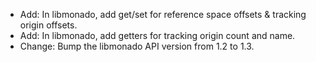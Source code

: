 - Add: In libmonado, add get/set for reference space offsets & tracking origin offsets.
- Add: In libmonado, add getters for tracking origin count and name.
- Change: Bump the libmonado API version from 1.2 to 1.3.
